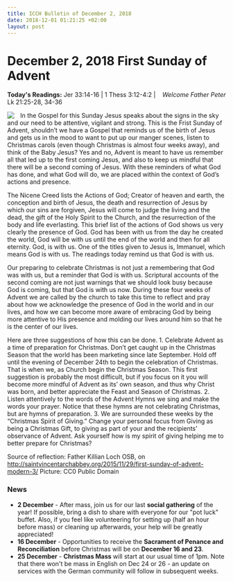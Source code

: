 ```yaml
---
title: ICCH Bulletin of December 2, 2018
date: 2018-12-01 01:21:25 +02:00
layout: post
---
```


# December 2, 2018 First Sunday of Advent
<span style="float: right"><em>Welcome Father Peter</em></span>
**Today's Readings:** Jer 33:14-16 | 1 Thess 3:12-4:2 | Lk 21:25-28, 34-36


<img style="float: left; margin-right: 1em;" src="https://c.pxhere.com/photos/b8/28/advent_wreath_advent_christmas_jewelry_candles_first_candle_light_flame_contemplative-1362907.jpg!d">

In the Gospel for this Sunday Jesus speaks about the signs in the sky and our need to be attentive, vigilant and strong. This is the Frist Sunday of Advent, shouldn’t we have a Gospel that reminds us of the birth of Jesus and gets us in the mood to want to put up our manger scenes, listen to Christmas carols (even though Christmas is almost four weeks away), and think of the Baby Jesus? Yes and no, Advent is meant to have us remember all that led up to the first coming Jesus, and also to keep us mindful that there will be a second coming of Jesus. With these reminders of what God has done, and what God will do, we are placed within the context of God’s actions and presence.

The Nicene Creed lists the Actions of God; Creator of heaven and earth, the conception and birth of Jesus, the death and resurrection of Jesus by which our sins are forgiven, Jesus will come to judge the living and the dead, the gift of the Holy Spirit to the Church, and the resurrection of the body and life everlasting. This brief list of the actions of God shows us very clearly the presence of God. God has been with us from the day he created the world, God will be with us until the end of the world and then for all eternity. God, is with us. One of the titles given to Jesus is, Immanuel, which means God is with us. The readings today remind us that God is with us.

Our preparing to celebrate Christmas is not just a remembering that God was with us, but a reminder that God is with us. Scriptural accounts of the second coming are not just warnings that we should look busy because God is coming, but that God is with us now. During these four weeks of Advent we are called by the church to take this time to reflect and pray about how we acknowledge the presence of God in the world and in our lives, and how we can become more aware of embracing God by being more attentive to His presence and molding our lives around him so that he is the center of our lives.

Here are three suggestions of how this can be done. 1. Celebrate Advent as a time of preparation for Christmas. Don’t get caught up in the Christmas Season that the world has been marketing since late September. Hold off until the evening of December 24th to begin the celebration of Christmas. That is when we, as Church begin the Christmas Season. This first suggestion is probably the most difficult, but if you focus on it you will become more mindful of Advent as its’ own season, and thus why Christ was born, and better appreciate the Feast and Season of Christmas. 2. Listen attentively to the words of the Advent Hymns we sing and make the words your prayer. Notice that these hymns are not celebrating Christmas, but are hymns of preparation. 3. We are surrounded these weeks by the “Christmas Spirit of Giving.” Change your personal focus from Giving as being a Christmas Gift, to giving as part of your and the recipients’ observance of Advent. Ask yourself how is my spirit of giving helping me to better prepare for Christmas?

Source of reflection: Father Killian Loch OSB, on http://saintvincentarchabbey.org/2015/11/29/first-sunday-of-advent-modern-3/
Picture: CC0 Public Domain

### News 

* **2 December** - After mass, join us for our last **social gathering** of the year! If possible, bring a dish to share with everyone for our "pot luck" buffet. Also, if you feel like volunteering for setting up (half an hour before mass) or cleaning up afterwards, your help will be greatly appreciated!
* **16 December** - Opportunities to receive the **Sacrament of Penance and Reconciliation** before Christmas will be on **December 16 and 23**.
* **25 December** - **Christmas Mass** will start at our usual time of 1pm. Note that there won't be mass in English on Dec 24 or 26 - an update on services with the German community will follow in subsequent weeks.
